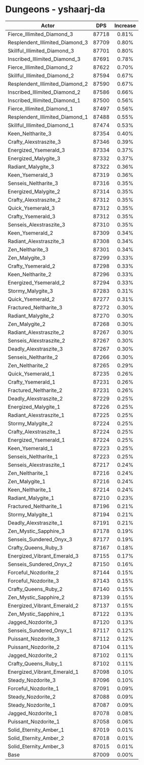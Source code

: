 # Dungeons - yshaarj-da
| Actor | DPS | Increase |
|---|:---:|:---:|
|Fierce_Illimited_Diamond_3|87718|0.81%|
|Resplendent_Illimited_Diamond_3|87709|0.80%|
|Skillful_Illimited_Diamond_3|87701|0.80%|
|Inscribed_Illimited_Diamond_3|87691|0.78%|
|Fierce_Illimited_Diamond_2|87622|0.70%|
|Skillful_Illimited_Diamond_2|87594|0.67%|
|Resplendent_Illimited_Diamond_2|87590|0.67%|
|Inscribed_Illimited_Diamond_2|87586|0.66%|
|Inscribed_Illimited_Diamond_1|87500|0.56%|
|Fierce_Illimited_Diamond_1|87497|0.56%|
|Resplendent_Illimited_Diamond_1|87488|0.55%|
|Skillful_Illimited_Diamond_1|87474|0.53%|
|Keen_Neltharite_3|87354|0.40%|
|Crafty_Alexstraszite_3|87346|0.39%|
|Energized_Ysemerald_3|87334|0.37%|
|Energized_Malygite_3|87332|0.37%|
|Radiant_Malygite_3|87322|0.36%|
|Keen_Ysemerald_3|87319|0.36%|
|Senseis_Neltharite_3|87316|0.35%|
|Energized_Malygite_2|87314|0.35%|
|Crafty_Alexstraszite_2|87312|0.35%|
|Quick_Ysemerald_3|87312|0.35%|
|Crafty_Ysemerald_3|87312|0.35%|
|Senseis_Alexstraszite_3|87310|0.35%|
|Keen_Ysemerald_2|87309|0.34%|
|Radiant_Alexstraszite_3|87308|0.34%|
|Zen_Neltharite_3|87301|0.34%|
|Zen_Malygite_3|87299|0.33%|
|Crafty_Ysemerald_2|87298|0.33%|
|Keen_Neltharite_2|87296|0.33%|
|Energized_Ysemerald_2|87294|0.33%|
|Stormy_Malygite_3|87283|0.31%|
|Quick_Ysemerald_2|87277|0.31%|
|Fractured_Neltharite_3|87272|0.30%|
|Radiant_Malygite_2|87270|0.30%|
|Zen_Malygite_2|87268|0.30%|
|Radiant_Alexstraszite_2|87267|0.30%|
|Senseis_Alexstraszite_2|87267|0.30%|
|Deadly_Alexstraszite_3|87267|0.30%|
|Senseis_Neltharite_2|87266|0.30%|
|Zen_Neltharite_2|87265|0.29%|
|Quick_Ysemerald_1|87235|0.26%|
|Crafty_Ysemerald_1|87231|0.26%|
|Fractured_Neltharite_2|87231|0.26%|
|Deadly_Alexstraszite_2|87229|0.25%|
|Energized_Malygite_1|87226|0.25%|
|Radiant_Alexstraszite_1|87225|0.25%|
|Stormy_Malygite_2|87224|0.25%|
|Crafty_Alexstraszite_1|87224|0.25%|
|Energized_Ysemerald_1|87224|0.25%|
|Keen_Ysemerald_1|87223|0.25%|
|Senseis_Neltharite_1|87223|0.25%|
|Senseis_Alexstraszite_1|87217|0.24%|
|Zen_Neltharite_1|87216|0.24%|
|Zen_Malygite_1|87216|0.24%|
|Keen_Neltharite_1|87214|0.24%|
|Radiant_Malygite_1|87210|0.23%|
|Fractured_Neltharite_1|87196|0.21%|
|Stormy_Malygite_1|87194|0.21%|
|Deadly_Alexstraszite_1|87191|0.21%|
|Zen_Mystic_Sapphire_3|87178|0.19%|
|Senseis_Sundered_Onyx_3|87177|0.19%|
|Crafty_Queens_Ruby_3|87167|0.18%|
|Energized_Vibrant_Emerald_3|87155|0.17%|
|Senseis_Sundered_Onyx_2|87150|0.16%|
|Forceful_Nozdorite_2|87144|0.15%|
|Forceful_Nozdorite_3|87143|0.15%|
|Crafty_Queens_Ruby_2|87140|0.15%|
|Zen_Mystic_Sapphire_2|87139|0.15%|
|Energized_Vibrant_Emerald_2|87137|0.15%|
|Zen_Mystic_Sapphire_1|87122|0.13%|
|Jagged_Nozdorite_3|87120|0.13%|
|Senseis_Sundered_Onyx_1|87117|0.12%|
|Puissant_Nozdorite_3|87112|0.12%|
|Puissant_Nozdorite_2|87104|0.11%|
|Jagged_Nozdorite_2|87102|0.11%|
|Crafty_Queens_Ruby_1|87102|0.11%|
|Energized_Vibrant_Emerald_1|87098|0.10%|
|Steady_Nozdorite_3|87096|0.10%|
|Forceful_Nozdorite_1|87091|0.09%|
|Steady_Nozdorite_2|87088|0.09%|
|Steady_Nozdorite_1|87087|0.09%|
|Jagged_Nozdorite_1|87078|0.08%|
|Puissant_Nozdorite_1|87058|0.06%|
|Solid_Eternity_Amber_1|87019|0.01%|
|Solid_Eternity_Amber_2|87018|0.01%|
|Solid_Eternity_Amber_3|87015|0.01%|
|Base|87009|0.00%|
